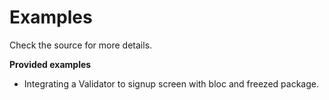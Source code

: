 # Examples 

Check the source for more details.

**Provided examples**

- Integrating a Validator to signup screen with bloc and freezed package.